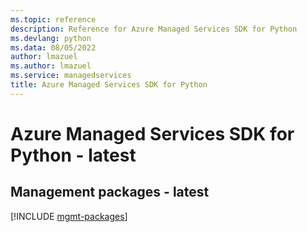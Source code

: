 ```yaml
---
ms.topic: reference
description: Reference for Azure Managed Services SDK for Python
ms.devlang: python
ms.data: 08/05/2022
author: lmazuel
ms.author: lmazuel
ms.service: managedservices
title: Azure Managed Services SDK for Python
---
```

# Azure Managed Services SDK for Python - latest

## Management packages - latest
[!INCLUDE [mgmt-packages](managed-services-mgmt-index.md)]